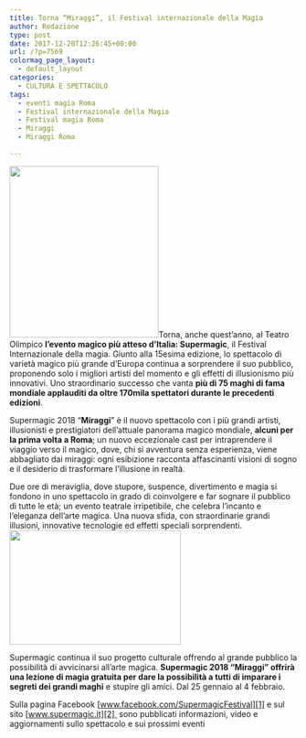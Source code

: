 ```yaml
---
title: Torna “Miraggi”, il Festival internazionale della Magia
author: Redazione
type: post
date: 2017-12-20T12:26:45+00:00
url: /?p=7569
colormag_page_layout:
  - default_layout
categories:
  - CULTURA E SPETTACOLO
tags:
  - eventi magia Roma
  - Festival internazionale della Magia
  - Festival magia Roma
  - Miraggi
  - Miraggi Roma

---
```

<img decoding="async" loading="lazy" class="alignnone size-medium wp-image-7570 alignleft" src="https://progressonline.it/wp-content/uploads/2017/12/Jay-Niemi-1-Supermagic-Miraggi-261x300.jpg" alt="" width="261" height="300" />Torna, anche quest&#8217;anno, al Teatro Olimpico **l’evento magico più atteso d’Italia: Supermagic**, il Festival Internazionale della magia. Giunto alla 15esima edizione, lo spettacolo di varietà magico più grande d’Europa continua a sorprendere il suo pubblico, proponendo solo i migliori artisti del momento e gli effetti di illusionismo più innovativi. Uno straordinario successo che vanta **più di 75 maghi di fama mondiale applauditi da oltre 170mila spettatori durante le precedenti edizioni**.

Supermagic 2018 “**Miraggi**” è il nuovo spettacolo con i più grandi artisti, illusionisti e prestigiatori dell&#8217;attuale panorama magico mondiale, **alcuni per la prima volta a Roma**; un nuovo eccezionale cast per intraprendere il viaggio verso il magico, dove, chi si avventura senza esperienza, viene abbagliato dai miraggi: ogni esibizione racconta affascinanti visioni di sogno e il desiderio di trasformare l&#8217;illusione in realtà.

Due ore di meraviglia, dove stupore, suspence, divertimento e magia si fondono in uno spettacolo in grado di coinvolgere e far sognare il pubblico di tutte le età; un evento teatrale irripetibile, che celebra l’incanto e l’eleganza dell’arte magica. Una nuova sfida, con straordinarie grandi illusioni, innovative tecnologie ed effetti speciali sorprendenti.  
<img decoding="async" loading="lazy" class="alignnone size-medium wp-image-7572 alignright" src="https://progressonline.it/wp-content/uploads/2017/12/Marc-Metral-2-Supermagic-Miraggi.jpg-300x200.jpg" alt="" width="300" height="200" /> 

Supermagic continua il suo progetto culturale offrendo al grande pubblico la possibilità di avvicinarsi all’arte magica. **Supermagic 2018 “Miraggi” offrirà una lezione di magia gratuita per dare la possibilità a tutti di imparare i segreti dei grandi maghi** e stupire gli amici. Dal 25 gennaio al 4 febbraio.

Sulla pagina Facebook [www.facebook.com/SupermagicFestival][1] e sul sito [www.supermagic.it][2]  sono pubblicati informazioni, video e aggiornamenti sullo spettacolo e sui prossimi eventi

 [1]: https://www.facebook.com/SupermagicFestival
 [2]: https://www.supermagic.it